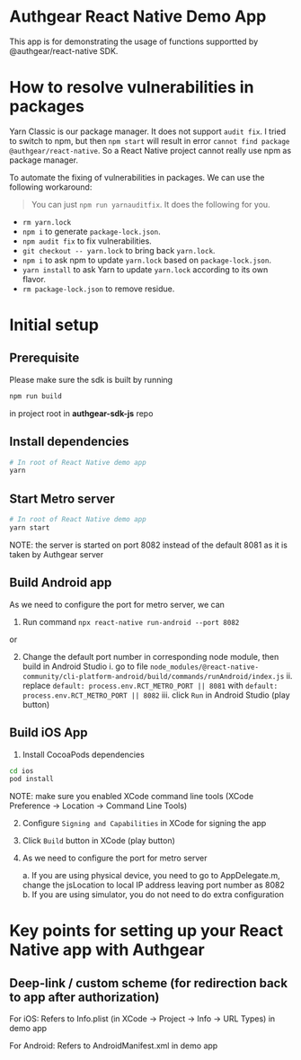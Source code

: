 # Authgear React Native Demo App

This app is for demonstrating the usage of functions supportted by @authgear/react-native SDK.

# How to resolve vulnerabilities in packages

Yarn Classic is our package manager. It does not support `audit fix`.
I tried to switch to npm, but then `npm start` will result in error `cannot find package @authgear/react-native`.
So a React Native project cannot really use npm as package manager.

To automate the fixing of vulnerabilities in packages. We can use the following workaround:

> You can just `npm run yarnauditfix`. It does the following for you.

- `rm yarn.lock`
- `npm i` to generate `package-lock.json`.
- `npm audit fix` to fix vulnerabilities.
- `git checkout -- yarn.lock` to bring back `yarn.lock`.
- `npm i` to ask npm to update `yarn.lock` based on `package-lock.json`.
- `yarn install` to ask Yarn to update `yarn.lock` according to its own flavor.
- `rm package-lock.json` to remove residue.

# Initial setup

## Prerequisite

Please make sure the sdk is built by running

```bash
npm run build
```

in project root in **authgear-sdk-js** repo

## Install dependencies

```bash
# In root of React Native demo app
yarn
```

## Start Metro server

```bash
# In root of React Native demo app
yarn start
```

NOTE: the server is started on port 8082 instead of the default 8081 as it is taken by Authgear server

## Build Android app

As we need to configure the port for metro server, we can

1. Run command `npx react-native run-android --port 8082`

or

2. Change the default port number in corresponding node module, then build in Android Studio
   i. go to file `node_modules/@react-native-community/cli-platform-android/build/commands/runAndroid/index.js`
   ii. replace `default: process.env.RCT_METRO_PORT || 8081` with `default: process.env.RCT_METRO_PORT || 8082`
   iii. click `Run` in Android Studio (play button)

## Build iOS App

1. Install CocoaPods dependencies

```bash
cd ios
pod install
```

NOTE: make sure you enabled XCode command line tools (XCode Preference -> Location -> Command Line Tools)

2. Configure `Signing and Capabilities` in XCode for signing the app

3. Click `Build` button in XCode (play button)

4. As we need to configure the port for metro server

   a. If you are using physical device, you need to go to AppDelegate.m, change the jsLocation to
   local IP address leaving port number as 8082
   b. If you are using simulator, you do not need to do extra configuration

# Key points for setting up your React Native app with Authgear

## Deep-link / custom scheme (for redirection back to app after authorization)

For iOS:
Refers to Info.plist (in XCode -> Project -> Info -> URL Types) in demo app

For Android:
Refers to AndroidManifest.xml in demo app
